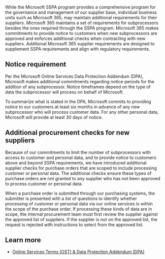 While the Microsoft SSPA program provides a comprehensive program for the governance and management of our supplier base, individual business units such as Microsoft 365, may maintain additional requirements for their suppliers. Microsoft 365 maintains a set of requirements for subprocessors besides the ones required through the SSPA program. Microsoft 365 makes commitments to provide notice to customers when new subprocessors are approved and enforces additional checks when contracting with new suppliers. Additional Microsoft 365 supplier requirements are designed to supplement SSPA requirements and align with regulatory requirements.

## Notice requirement

Per the Microsoft Online Services Data Protection Addendum (DPA), Microsoft makes additional commitments regarding notice periods for the addition of any subprocessor. Notice timeframes depend on the type of data the subprocessor will process on behalf of Microsoft.

To summarize what is stated in the DPA, Microsoft commits to providing notice to our customers at least six months in advance of any new subprocessor who will process customer data.  For any other personal data, Microsoft will provide at least 30 days of notice.

## Additional procurement checks for new suppliers

Because of our commitments to limit the number of subprocessors with access to customer and personal data, and to provide notice to customers above and beyond SSPA requirements, we have introduced additional supplier checks for purchase orders that are scoped to include processing customer or personal data. The additional checks ensure these types of purchase orders are not granted to any supplier who has not been approved to process customer or personal data.

When a purchase order is submitted through our purchasing systems, the submitter is presented with a list of questions to identify whether processing of customer or personal data via our online services is within the scope of the purchase order. If processing these kinds of data are in scope, the internal procurement team must first review the supplier against the approved list of suppliers. If the supplier is not on the approved list, the request is rejected with instructions to select from the approved list.

## Learn more

- [Online Services Terms (OST) & Data Protection Addendum (DPA)](https://aka.ms/OST?azure-potal=true)
